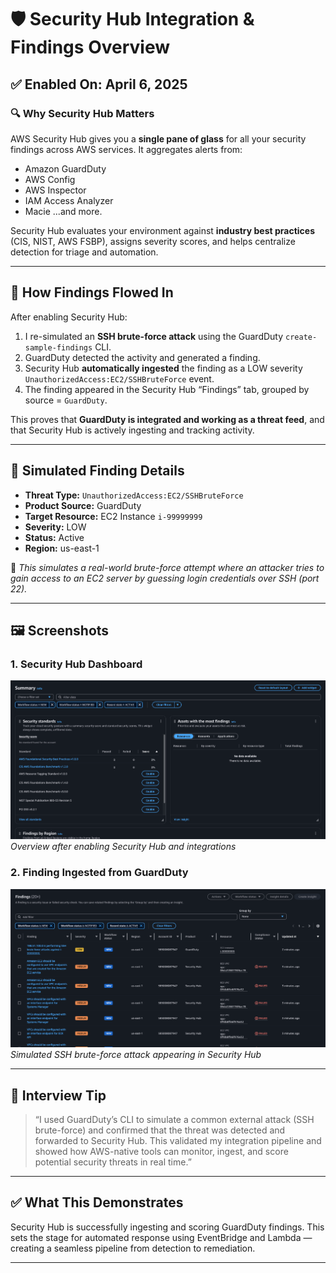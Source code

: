 # 🛡️ Security Hub Integration & Findings Overview

## ✅ Enabled On: April 6, 2025

### 🔍 Why Security Hub Matters

AWS Security Hub gives you a **single pane of glass** for all your security findings across AWS services. It aggregates alerts from:
- Amazon GuardDuty
- AWS Config
- AWS Inspector
- IAM Access Analyzer
- Macie
...and more.

Security Hub evaluates your environment against **industry best practices** (CIS, NIST, AWS FSBP), assigns severity scores, and helps centralize detection for triage and automation.

---

## 🔄 How Findings Flowed In

After enabling Security Hub:
1. I re-simulated an **SSH brute-force attack** using the GuardDuty `create-sample-findings` CLI.
2. GuardDuty detected the activity and generated a finding.
3. Security Hub **automatically ingested** the finding as a LOW severity `UnauthorizedAccess:EC2/SSHBruteForce` event.
4. The finding appeared in the Security Hub “Findings” tab, grouped by source = `GuardDuty`.

This proves that **GuardDuty is integrated and working as a threat feed**, and that Security Hub is actively ingesting and tracking activity.

---

## 🧪 Simulated Finding Details

- **Threat Type:** `UnauthorizedAccess:EC2/SSHBruteForce`
- **Product Source:** GuardDuty
- **Target Resource:** EC2 Instance `i-99999999`
- **Severity:** LOW
- **Status:** Active
- **Region:** us-east-1

🧠 *This simulates a real-world brute-force attempt where an attacker tries to gain access to an EC2 server by guessing login credentials over SSH (port 22).*

---

## 🖼️ Screenshots

### 1. Security Hub Dashboard

![Security Hub Dashboard](../screenshots/security-hub-dashboard-overview.png)  
*Overview after enabling Security Hub and integrations*

### 2. Finding Ingested from GuardDuty

![GuardDuty Finding](../screenshots/security-hub-guardduty-finding.png)  
*Simulated SSH brute-force attack appearing in Security Hub*

---

## 🧠 Interview Tip

> “I used GuardDuty’s CLI to simulate a common external attack (SSH brute-force) and confirmed that the threat was detected and forwarded to Security Hub. This validated my integration pipeline and showed how AWS-native tools can monitor, ingest, and score potential security threats in real time.”

---

## ✅ What This Demonstrates

Security Hub is successfully ingesting and scoring GuardDuty findings. This sets the stage for automated response using EventBridge and Lambda — creating a seamless pipeline from detection to remediation.

---
